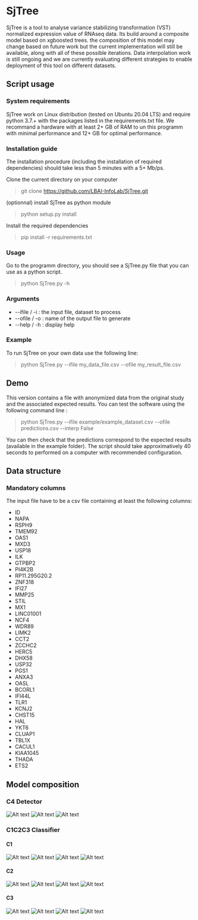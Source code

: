 # **SjTree**
SjTree is a tool to analyse variance stabilizing transformation (VST) normalized expression value of RNAseq data. Its build around a composite model based on xgboosted trees. the composition of this model may change based on future work but the current implementation will still be available, along with all of these possible iterations. Data interpolation work is still ongoing and we are currently evaluating different strategies to enable deployment of this tool on different datasets.

## **Script usage**

### System requirements
SjTree work on Linux distribution (tested on Ubuntu 20.04 LTS) and require python 3.7.+ with the packages listed in the requirements.txt file.
We recommand a hardware with at least 2+ GB of RAM to un this programm with minimal performance and 12+ GB for optimal performance.

### Installation guide
The installation procedure (including the installation of required dependencies) should take less than 5 minutes with a 5+ Mb/ps.

Clone the current directory on your computer
> git clone https://github.com/LBAI-InfoLab/SjTree.git

(optionnal) install SjTree as python module
> python setup.py install

Install the required dependencies
> pip install -r requirements.txt

### Usage
Go to the programm directory, you should see a SjTree.py file that you can use
as a python script.

> python SjTree.py -h

### Arguments
* --ifile / -i : the input file, dataset to process
* --ofile / -o : name of the output file to generate
* --help / -h : display help

### Example
To run SjTree on your own data use the following line: 
> python SjTree.py --ifile my_data_file.csv --ofile my_result_file.csv

## Demo
This version contains a file with anonymized data from the original study and the associated expected results. You can test the software using the following command line :

> python SjTree.py --ifile example/example_dataset.csv --ofile predictions.csv --interp False

You can then check that the predictions correspond to the expected results (available in the example folder). The script should take approximatively 40 seconds to performed on a computer with recommended configuration.


## **Data structure**
### Mandatory columns
The input file have to be a csv file containing at least the following columns:
* ID
* NAPA
* RSPH9
* TMEM92
* OAS1
* MXD3
* USP18
* ILK
* GTPBP2
* PI4K2B
* RP11.295G20.2
* ZNF318
* IFI27
* MMP25
* STIL
* MX1
* LINC01001
* NCF4
* WDR89
* LIMK2
* CCT2
* ZCCHC2
* HERC5
* DHX58
* USP32
* PGS1
* ANXA3
* OASL
* BCORL1
* IFI44L
* TLR1
* KCNJ2
* CHST15
* HAL
* YKT6
* CLUAP1
* TBL1X
* CACUL1
* KIAA1045
* THADA
* ETS2

## Model composition

### C4 Detector

![Alt text](images/C4_detector_tree_1.jpeg?raw=true "Predictor 1")
![Alt text](images/C4_detector_tree_2.jpeg?raw=true "Predictor 2")
![Alt text](images/C4_detector_tree_3.jpeg?raw=true "Predictor 2")

### C1C2C3 Classifier

#### C1
![Alt text](images/C1C2C3_C1_classifier_tree_1.jpeg?raw=true "Predictor 1")
![Alt text](images/C1C2C3_C1_classifier_tree_2.jpeg?raw=true "Predictor 2")
![Alt text](images/C1C2C3_C1_classifier_tree_3.jpeg?raw=true "Predictor 3")
![Alt text](images/C1C2C3_C1_classifier_tree_4.jpeg?raw=true "Predictor 4")

#### C2
![Alt text](images/C1C2C3_C2_classifier_tree_1.jpeg?raw=true "Predictor 1")
![Alt text](images/C1C2C3_C2_classifier_tree_2.jpeg?raw=true "Predictor 2")
![Alt text](images/C1C2C3_C2_classifier_tree_3.jpeg?raw=true "Predictor 3")
![Alt text](images/C1C2C3_C2_classifier_tree_4.jpeg?raw=true "Predictor 4")

#### C3
![Alt text](images/C1C2C3_C3_classifier_tree_1.jpeg?raw=true "Predictor 1")
![Alt text](images/C1C2C3_C3_classifier_tree_2.jpeg?raw=true "Predictor 2")
![Alt text](images/C1C2C3_C3_classifier_tree_3.jpeg?raw=true "Predictor 3")
![Alt text](images/C1C2C3_C3_classifier_tree_4.jpeg?raw=true "Predictor 4")

